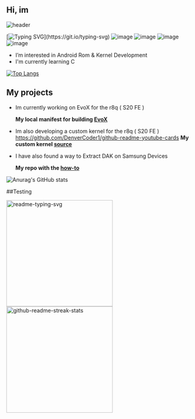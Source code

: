 ## Hi, im
![header](https://capsule-render.vercel.app/api?type=venom&height=300&color=gradient&text=@skye_pa1n&reversal=false&descAlign=28&descAlignY=49&section=header&textBg=false&fontSize=140&animation=twinkling)

[![Typing SVG](https://readme-typing-svg.demolab.com/?lines=wen+voLTE+for+aosp+smasnug?;gib+me+1m+antutu+custom+kramel.)](https://git.io/typing-svg)
![image](https://camo.githubusercontent.com/972c64401862d6b00d73b76042d183ed069e6bd2ec21992ce07331ef67547c2c/68747470733a2f2f696d672e736869656c64732e696f2f62616467652f416e64726f69642d3344444338343f7374796c653d666f722d7468652d6261646765266c6f676f3d616e64726f6964266c6f676f436f6c6f723d7768697465) 
![image](https://camo.githubusercontent.com/7e282220b8ec0dd29cf99be1c0f5e82d74a42bc84ed834ee6afd86b4bad3bfee/68747470733a2f2f696d672e736869656c64732e696f2f62616467652f6769746875622d2532333132313031312e7376673f7374796c653d666f722d7468652d6261646765266c6f676f3d676974687562266c6f676f436f6c6f723d7768697465)
![image](https://camo.githubusercontent.com/11d64424ce663bf853412b7c261b7a28be9f5e9679c85d42c7127992ab981eaf/68747470733a2f2f696d672e736869656c64732e696f2f62616467652f53616d73756e672d2532333134323841302e7376673f7374796c653d666f722d7468652d6261646765266c6f676f3d73616d73756e67266c6f676f436f6c6f723d7768697465)
![image](https://camo.githubusercontent.com/8f41682a178e57a174d0c6042e9cdb842c6329b24c34b2bf4206c25e933073a9/68747470733a2f2f696d672e736869656c64732e696f2f62616467652f54656c656772616d2d3243413545303f7374796c653d666f722d7468652d6261646765266c6f676f3d74656c656772616d266c6f676f436f6c6f723d7768697465)
- I’m interested in Android Rom & Kernel Development
- I'm currently learning C

[![Top Langs](https://github-readme-stats.vercel.app/api/top-langs/?username=skye-pa1n&&theme=github_dark&hide_border=true&layout=compact)](https://github.com/anuraghazra/github-readme-stats)


## My projects


- Im currently working on EvoX for the r8q ( S20 FE )
  
  **My local manifest for building [ EvoX](https://github.com/skye-pa1n/local_manifest)**


- Im also developing a custom kernel for the r8q ( S20 FE )
https://github.com/DenverCoder1/github-readme-youtube-cards
  **My custom kernel [ source ](https://github.com/skye-pa1n/not_r8q)**


- I have also found a way to Extract DAK on Samsung Devices
 
  **My repo with the [how-to](https://github.com/skye-pa1n/extract_dak_samsung)**

![Anurag's GitHub stats](https://github-readme-stats.vercel.app/api?username=skye-pa1n&&theme=github_dark&hide_border=true&layout=compact&show_icons=true)

##Testing
<p align="left">
    <a href="https://github.com/skye-pa1n/not_r8q"><img width="278" src="https://denvercoder1-github-readme-stats.vercel.app/api/pin/?username=skye-pa1n&repo=not_r8q&theme=react&bg_color=1F222E&title_color=F85D7F&hide_border=true&icon_color=F8D866&show_icons=false" alt="readme-typing-svg"></a>
    <a href="https://github.com/DenverCoder1/github-readme-streak-stats"><img width="278" src="https://denvercoder1-github-readme-stats.vercel.app/api/pin/?username=skye-pa1n&repo=local_manifest&theme=react&bg_color=1F222E&title_color=F85D7F&hide_border=true&icon_color=F8D866&show_icons=false" alt="github-readme-streak-stats"></a>
<p align="left">

<!---
skye-pa1n/skye-pa1n is a ✨ special ✨ repository because its `README.md` (this file) appears on your GitHub profile.
You can click the Preview link to take a look at your changes.
--->
